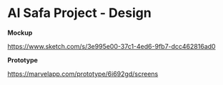 # Al Safa Project - Design

**Mockup**
 
https://www.sketch.com/s/3e995e00-37c1-4ed6-9fb7-dcc462816ad0

**Prototype** 

https://marvelapp.com/prototype/6i692gd/screens
